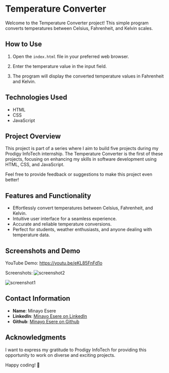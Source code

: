 # Temperature Converter

Welcome to the Temperature Converter project! This simple program converts temperatures between Celsius, Fahrenheit, and Kelvin scales.

## How to Use

1. Open the `index.html` file in your preferred web browser.

2. Enter the temperature value in the input field.

3. The program will display the converted temperature values in Fahrenheit and Kelvin.

## Technologies Used

- HTML
- CSS
- JavaScript

## Project Overview

This project is part of a series where I aim to build five projects during my Prodigy InfoTech internship. The Temperature Converter is the first of these projects, focusing on enhancing my skills in software development using HTML, CSS, and JavaScript.

Feel free to provide feedback or suggestions to make this project even better!

## Features and Functionality
- Effortlessly convert temperatures between Celsius, Fahrenheit, and Kelvin.
- Intuitive user interface for a seamless experience.
- Accurate and reliable temperature conversions.
- Perfect for students, weather enthusiasts, and anyone dealing with temperature data.


## Screenshots and Demo
YouTube Demo:
https://youtu.be/eKL85FnFd1o

Screenshots:
![screenshot2](https://github.com/mudeitsi/PRODIGY_SD_01/assets/107103188/529599a3-dd2b-48c7-a5fd-1c8d8c648ab8)


![screenshot1](https://github.com/mudeitsi/PRODIGY_SD_01/assets/107103188/3d080768-a55f-4aee-acd5-e4d75f5c401b)

## Contact Information
- **Name**: Minayo Esere
- **LinkedIn**: [Minayo Esere on LinkedIn](https://www.linkedin.com/in/minayo-esere/)
- **Github**: [Minayo Esere on Github](https://github.com/mudeitsi)

## Acknowledgments

I want to express my gratitude to Prodigy InfoTech for providing this opportunity to work on diverse and exciting projects.

Happy coding! 🚀
